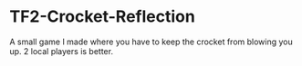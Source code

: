 # TF2-Crocket-Reflection
A small game I made where you have to keep the crocket from blowing you up. 2 local players is better.
